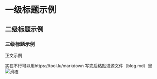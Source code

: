 # 一级标题示例
## 二级标题示例
### 三级标题示例
正文示例

实在不行可以用https://tool.lu/markdown 写完后粘贴进源文件（blog.md）里![滑稽](http://static.tieba.baidu.com/tb/editor/images/client/image_emoticon25.png)
